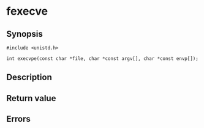 # fexecve

## Synopsis

`#include <unistd.h>`

`int execvpe(const char *file, char *const argv[], char *const envp[]);`

## Description

## Return value

## Errors
